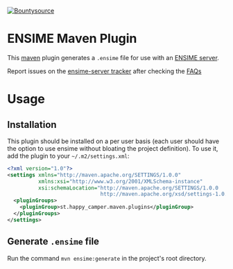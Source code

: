 [![Bountysource](https://www.bountysource.com/badge/tracker?tracker_id=239449)](https://www.bountysource.com/trackers/239449-ensime?utm_source=239449&utm_medium=shield&utm_campaign=TRACKER_BADGE)

# ENSIME Maven Plugin

This [maven](https://maven.apache.org/) plugin generates a `.ensime` file for use with an [ENSIME server](http://github.com/ensime/ensime-server).

Report issues on the [ensime-server tracker](https://github.com/ensime/ensime-server/issues) after checking the [FAQs](https://github.com/ensime/ensime-server/issues?q=label%3AFAQ)

# Usage

## Installation

This plugin should be installed on a per user basis (each user should have the option to use ensime without bloating the project definition). To use it, add the plugin to your `~/.m2/settings.xml`:

```xml
<?xml version="1.0"?>
<settings xmlns="http://maven.apache.org/SETTINGS/1.0.0"
          xmlns:xsi="http://www.w3.org/2001/XMLSchema-instance"
          xsi:schemaLocation="http://maven.apache.org/SETTINGS/1.0.0
                              http://maven.apache.org/xsd/settings-1.0.0.xsd">
  <pluginGroups>
    <pluginGroup>st.happy_camper.maven.plugins</pluginGroup>
  </pluginGroups>
</settings>
```

## Generate `.ensime` file

Run the command `mvn ensime:generate` in the project's root directory.
